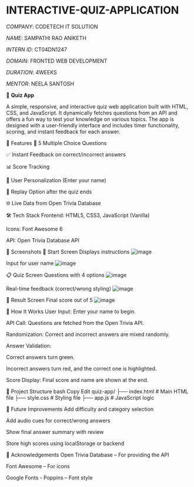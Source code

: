 # INTERACTIVE-QUIZ-APPLICATION

*COMPANY*: CODETECH IT SOLUTION

*NAME*: SAMPATHI RAO ANIKETH

*INTERN ID*: CT04DN1247

*DOMAIN*: FRONTED WEB DEVELOPMENT

*DURATION*: 4WEEKS

*MENTOR*: NEELA SANTOSH


🎯 **Quiz App**

A simple, responsive, and interactive quiz web application built with HTML, CSS, and JavaScript. It dynamically fetches questions from an API and offers a fun way to test your knowledge on various topics. The app is designed with a user-friendly interface and includes timer functionality, scoring, and instant feedback for each answer.

🚀 Features
🔢 5 Multiple Choice Questions

✅ Instant Feedback on correct/incorrect answers

📊 Score Tracking

👤 User Personalization (Enter your name)

🔄 Replay Option after the quiz ends

🌐 Live Data from Open Trivia Database

🛠️ Tech Stack
Frontend: HTML5, CSS3, JavaScript (Vanilla)

Icons: Font Awesome 6

API: Open Trivia Database API

📸 Screenshots
🧠 Start Screen
Displays instructions
![image](https://github.com/user-attachments/assets/b2004e84-2d24-4b5c-8130-4831aa00ac34)


Input for user name
![image](https://github.com/user-attachments/assets/ccac3f1e-5065-4b88-aacb-e55240e59eaf)


📋 Quiz Screen
Questions with 4 options
![image](https://github.com/user-attachments/assets/e4b4e578-8511-4413-9d67-9b4bd14f3cf3)


Real-time feedback (correct/wrong styling)
![image](https://github.com/user-attachments/assets/1414297d-c6bd-4374-af77-4fe224b06903)



🏁 Result Screen
Final score out of 5
![image](https://github.com/user-attachments/assets/f1b64f34-c201-4397-8e51-633142717de2)


🧩 How It Works
User Input: Enter your name to begin.

API Call: Questions are fetched from the Open Trivia API.

Randomization: Correct and incorrect answers are mixed randomly.

Answer Validation:

Correct answers turn green.

Incorrect answers turn red, and the correct one is highlighted.

Score Display: Final score and name are shown at the end.

📂 Project Structure
bash
Copy
Edit
quiz-app/
├── index.html          # Main HTML file
├── style.css           # Styling file
├── app.js              # JavaScript logic


🔮 Future Improvements
Add difficulty and category selection

Add audio cues for correct/wrong answers

Show final answer summary with review

Store high scores using localStorage or backend


🙌 Acknowledgements
Open Trivia Database – For providing the API

Font Awesome – For icons

Google Fonts - Poppins – Font style
